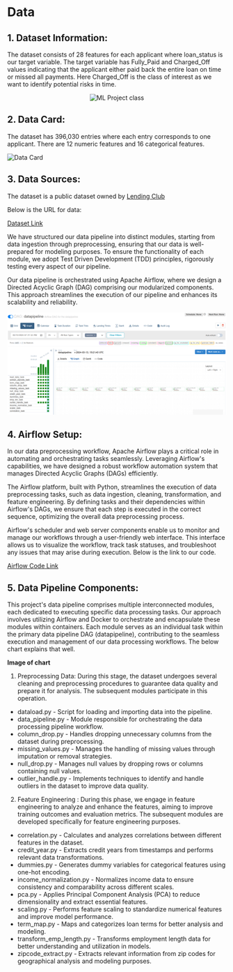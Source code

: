 # Data

## 1. Dataset Information:
The dataset consists of 28 features for each applicant where loan_status is our target variable. The target variable has Fully_Paid and Charged_Off values indicating that the applicant either paid back the entire loan on time or missed all payments. Here Charged_Off is the class of interest as we want to identify potential risks in time.

<p align="center">
<img src="Image/Class%20Distribution.png" alt="ML Project class" height="300">
</p>

## 2. Data Card:
The dataset has 396,030 entries where each entry corresponds to one applicant. There are 12 numeric features and 16 categorical features.

![Data Card](Image/Data%20Card.png)

## 3. Data Sources:
The dataset is a public dataset owned by [Lending Club](https://www.lendingclub.com/personal-savings/founder-savings)

Below is the URL for data:

[Dataset Link](https://www.kaggle.com/code/faressayah/lending-club-loan-defaulters-prediction/input?select=lending_club_loan_two.csv)

We have structured our data pipeline into distinct modules, starting from data ingestion through preprocessing, ensuring that our data is well-prepared for modeling purposes. To ensure the functionality of each module, we adopt Test Driven Development (TDD) principles, rigorously testing every aspect of our pipeline.

Our data pipeline is orchestrated using Apache Airflow, where we design a Directed Acyclic Graph (DAG) comprising our modularized components. This approach streamlines the execution of our pipeline and enhances its scalability and reliability.

![Airflow Chart](Image/airflow_chart.png)

## 4. Airflow Setup:

In our data preprocessing workflow, Apache Airflow plays a critical role in automating and orchestrating tasks seamlessly. Leveraging Airflow's capabilities, we have designed a robust workflow automation system that manages Directed Acyclic Graphs (DAGs) efficiently.

The Airflow platform, built with Python, streamlines the execution of data preprocessing tasks, such as data ingestion, cleaning, transformation, and feature engineering. By defining tasks and their dependencies within Airflow's DAGs, we ensure that each step is executed in the correct sequence, optimizing the overall data preprocessing process.

Airflow's scheduler and web server components enable us to monitor and manage our workflows through a user-friendly web interface. This interface allows us to visualize the workflow, track task statuses, and troubleshoot any issues that may arise during execution. Below is the link to our code.

[Airflow Code Link](https://github.com/neelanap1999/MLOPSPROJECT/blob/main/dags/airflow.py)

## 5. Data Pipeline Components:

This project's data pipeline comprises multiple interconnected modules, each dedicated to executing specific data processing tasks. Our approach involves utilizing Airflow and Docker to orchestrate and encapsulate these modules within containers. Each module serves as an individual task within the primary data pipeline DAG (datapipeline), contributing to the seamless execution and management of our data processing workflows. The below chart explains that well. 

**Image of chart**

1. Preprocessing Data: During this stage, the dataset undergoes several cleaning and preprocessing procedures to guarantee data quality and prepare it for analysis. The subsequent modules participate in this operation.

- dataload.py - Script for loading and importing data into the pipeline.
- data_pipeline.py - Module responsible for orchestrating the data processing pipeline workflow.
- column_drop.py - Handles dropping unnecessary columns from the dataset during preprocessing.
- missing_values.py - Manages the handling of missing values through imputation or removal strategies.
- null_drop.py - Manages null values by dropping rows or columns containing null values.
- outlier_handle.py - Implements techniques to identify and handle outliers in the dataset to improve data quality.
    
2. Feature Engineering : During this phase, we engage in feature engineering to analyze and enhance the features, aiming to improve training outcomes and evaluation metrics. The subsequent modules are developed specifically for feature engineering purposes.

- correlation.py - Calculates and analyzes correlations between different features in the dataset.
- credit_year.py - Extracts credit years from timestamps and performs relevant data transformations.
- dummies.py - Generates dummy variables for categorical features using one-hot encoding.
- income_normalization.py - Normalizes income data to ensure consistency and comparability across different scales.
- pca.py - Applies Principal Component Analysis (PCA) to reduce dimensionality and extract essential features.
- scaling.py - Performs feature scaling to standardize numerical features and improve model performance.
- term_map.py - Maps and categorizes loan terms for better analysis and modeling.
- transform_emp_length.py - Transforms employment length data for better understanding and utilization in models.
- zipcode_extract.py - Extracts relevant information from zip codes for geographical analysis and modeling purposes.
